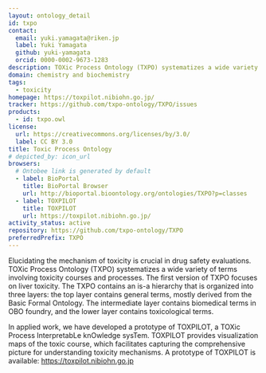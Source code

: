 ```yaml
---
layout: ontology_detail
id: txpo
contact:
  email: yuki.yamagata@riken.jp
  label: Yuki Yamagata
  github: yuki-yamagata
  orcid: 0000-0002-9673-1283
description: TOXic Process Ontology (TXPO) systematizes a wide variety of terms involving toxicity courses and processes. The first version of TXPO focuses on liver toxicity.
domain: chemistry and biochemistry
tags:
  - toxicity
homepage: https://toxpilot.nibiohn.go.jp/
tracker: https://github.com/txpo-ontology/TXPO/issues
products:
  - id: txpo.owl
license:
  url: https://creativecommons.org/licenses/by/3.0/
  label: CC BY 3.0
title: Toxic Process Ontology
# depicted_by: icon_url
browsers:
  # Ontobee link is generated by default
  - label: BioPortal
    title: BioPortal Browser
    url: http://bioportal.bioontology.org/ontologies/TXPO?p=classes
  - label: TOXPILOT
    title: TOXPILOT
    url: https://toxpilot.nibiohn.go.jp/
activity_status: active
repository: https://github.com/txpo-ontology/TXPO
preferredPrefix: TXPO
---
```


Elucidating the mechanism of toxicity is crucial in drug safety evaluations. TOXic Process Ontology (TXPO) systematizes a wide variety of terms involving toxicity courses and processes. The first version of TXPO focuses on liver toxicity.
The TXPO contains an is-a hierarchy that is organized into three layers: the top layer contains general terms, mostly derived from the Basic Formal Ontology. The intermediate layer contains biomedical terms in OBO foundry, and the lower layer contains toxicological terms.

In applied work, we have developed a prototype of TOXPILOT, a TOXic Process InterpretabLe knOwledge sysTem. TOXPILOT provides visualization maps of the toxic course, which facilitates capturing the comprehensive picture for understanding toxicity mechanisms.
A prototype of TOXPILOT is available:  https://toxpilot.nibiohn.go.jp
